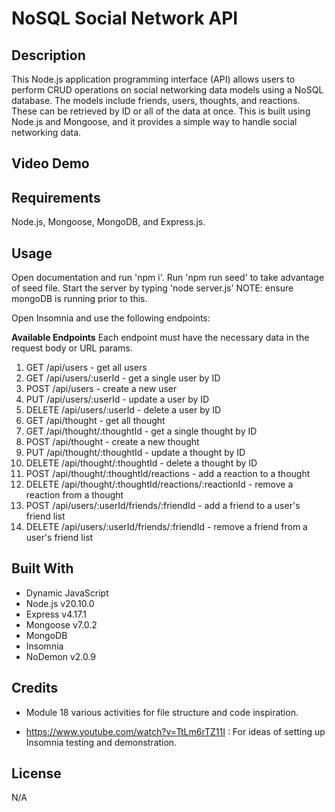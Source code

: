 # NoSQL Social Network API

## Description
This Node.js application programming interface (API) allows users to perform CRUD operations on social networking data models using a NoSQL database. The models include friends, users, thoughts, and reactions. These can be retrieved by ID or all of the data at once. This is built using Node.js and Mongoose, and it provides a simple way to handle social networking data. 

## Video Demo


## Requirements
Node.js, Mongoose, MongoDB, and Express.js.

## Usage
Open documentation and run 'npm i'. Run 'npm run seed' to take advantage of seed file. Start the server by typing 'node server.js' NOTE: ensure mongoDB is running prior to this.

Open Insomnia and use the following endpoints:

**Available Endpoints**
Each endpoint must have the necessary data in the request body or URL params.

1) GET /api/users - get all users
2) GET /api/users/:userId - get a single user by ID
3) POST /api/users - create a new user
4) PUT /api/users/:userId - update a user by ID
5) DELETE /api/users/:userId - delete a user by ID
6) GET /api/thought - get all thought 
7) GET /api/thought/:thoughtId - get a single thought by ID
8) POST /api/thought - create a new thought
9) PUT /api/thought/:thoughtId - update a thought by ID
10) DELETE /api/thought/:thoughtId - delete a thought by ID
11) POST /api/thought/:thoughtId/reactions - add a reaction to a thought
12) DELETE /api/thought/:thoughtId/reactions/:reactionId - remove a reaction from a thought
13) POST /api/users/:userId/friends/:friendId - add a friend to a user's friend list
14) DELETE /api/users/:userId/friends/:friendId - remove a friend from a user's friend list


## Built With
* Dynamic JavaScript
* Node.js v20.10.0
* Express v4.17.1
* Mongoose v7.0.2
* MongoDB
* Insomnia
* NoDemon v2.0.9

## Credits
* Module 18 various activities for file structure and code inspiration.

* https://www.youtube.com/watch?v=TtLm6rTZ11I : For ideas of setting up Insomnia testing and demonstration.

## License
  N/A